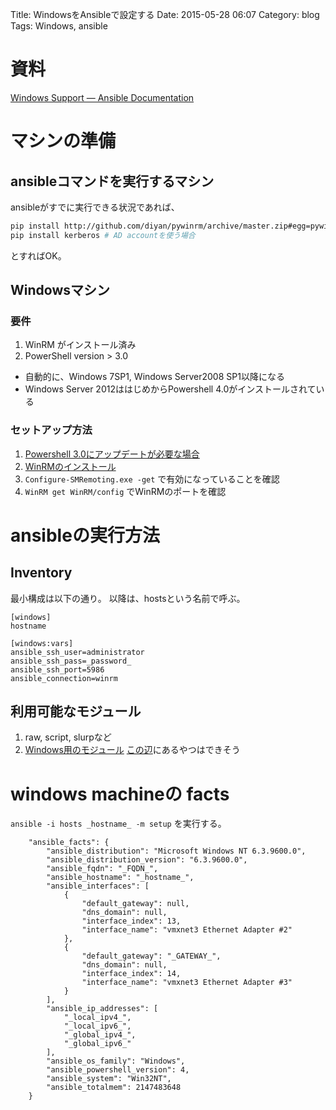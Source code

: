 Title: WindowsをAnsibleで設定する
Date: 2015-05-28 06:07
Category: blog
Tags: Windows, ansible

# 資料
[Windows Support — Ansible Documentation](http://docs.ansible.com/intro_windows.html)

# マシンの準備
## ansibleコマンドを実行するマシン

ansibleがすでに実行できる状況であれば、
```sh
pip install http://github.com/diyan/pywinrm/archive/master.zip#egg=pywinrm
pip install kerberos # AD accountを使う場合
```
とすればOK。

## Windowsマシン
### 要件
1. WinRM がインストール済み
2. PowerShell version > 3.0
  - 自動的に、Windows 7SP1, Windows Server2008 SP1以降になる
  - Windows Server 2012ははじめからPowershell 4.0がインストールされている

### セットアップ方法
1. [Powershell 3.0にアップデートが必要な場合](https://github.com/cchurch/ansible/blob/devel/examples/scripts/upgrade_to_ps3.ps1)
2. [WinRMのインストール](https://github.com/ansible/ansible/blob/devel/examples/scripts/ConfigureRemotingForAnsible.ps1)
3. `Configure-SMRemoting.exe -get` で有効になっていることを確認
4. `WinRM get WinRM/config` でWinRMのポートを確認

# ansibleの実行方法
## Inventory
最小構成は以下の通り。 以降は、hostsという名前で呼ぶ。
```
[windows]
hostname

[windows:vars]
ansible_ssh_user=administrator
ansible_ssh_pass=_password_
ansible_ssh_port=5986
ansible_connection=winrm
```

## 利用可能なモジュール
1. raw, script, slurpなど
2. [Windows用のモジュール](http://docs.ansible.com/list_of_windows_modules.html)
  [この辺](https://github.com/ansible/ansible-modules-core/tree/devel/windows)にあるやつはできそう

# windows machineの facts
`ansible -i hosts _hostname_ -m setup` を実行する。

```
    "ansible_facts": {
        "ansible_distribution": "Microsoft Windows NT 6.3.9600.0",
        "ansible_distribution_version": "6.3.9600.0",
        "ansible_fqdn": "_FQDN_",
        "ansible_hostname": "_hostname_",
        "ansible_interfaces": [
            {
                "default_gateway": null,
                "dns_domain": null,
                "interface_index": 13,
                "interface_name": "vmxnet3 Ethernet Adapter #2"
            },
            {
                "default_gateway": "_GATEWAY_",
                "dns_domain": null,
                "interface_index": 14,
                "interface_name": "vmxnet3 Ethernet Adapter #3"
            }
        ],
        "ansible_ip_addresses": [
            "_local_ipv4_",
            "_local_ipv6_",
            "_global_ipv4_",
            "_global_ipv6_"
        ],
        "ansible_os_family": "Windows",
        "ansible_powershell_version": 4,
        "ansible_system": "Win32NT",
        "ansible_totalmem": 2147483648
    }
```

